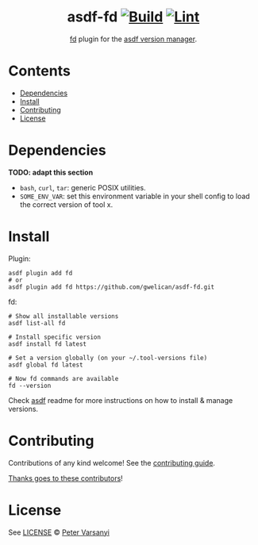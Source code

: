 <div align="center">

# asdf-fd [![Build](https://github.com/gwelican/asdf-fd/actions/workflows/build.yml/badge.svg)](https://github.com/gwelican/asdf-fd/actions/workflows/build.yml) [![Lint](https://github.com/gwelican/asdf-fd/actions/workflows/lint.yml/badge.svg)](https://github.com/gwelican/asdf-fd/actions/workflows/lint.yml)

[fd](https://github.com/sharkdp/fd) plugin for the [asdf version manager](https://asdf-vm.com).

</div>

# Contents

- [Dependencies](#dependencies)
- [Install](#install)
- [Contributing](#contributing)
- [License](#license)

# Dependencies

**TODO: adapt this section**

- `bash`, `curl`, `tar`: generic POSIX utilities.
- `SOME_ENV_VAR`: set this environment variable in your shell config to load the correct version of tool x.

# Install

Plugin:

```shell
asdf plugin add fd
# or
asdf plugin add fd https://github.com/gwelican/asdf-fd.git
```

fd:

```shell
# Show all installable versions
asdf list-all fd

# Install specific version
asdf install fd latest

# Set a version globally (on your ~/.tool-versions file)
asdf global fd latest

# Now fd commands are available
fd --version
```

Check [asdf](https://github.com/asdf-vm/asdf) readme for more instructions on how to
install & manage versions.

# Contributing

Contributions of any kind welcome! See the [contributing guide](contributing.md).

[Thanks goes to these contributors](https://github.com/gwelican/asdf-fd/graphs/contributors)!

# License

See [LICENSE](LICENSE) © [Peter Varsanyi](https://github.com/gwelican/)
